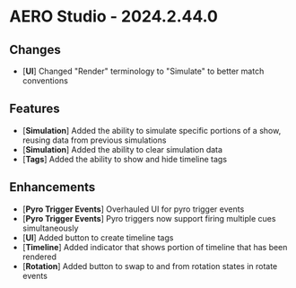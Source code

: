 # AERO Studio - 2024.2.44.0

## Changes

- [**UI**] Changed "Render" terminology to "Simulate" to better match conventions

## Features

- [**Simulation**] Added the ability to simulate specific portions of a show, reusing data from previous simulations
- [**Simulation**] Added the ability to clear simulation data
- [**Tags**] Added the ability to show and hide timeline tags

## Enhancements

- [**Pyro Trigger Events**] Overhauled UI for pyro trigger events
- [**Pyro Trigger Events**] Pyro triggers now support firing multiple cues simultaneously
- [**UI**] Added button to create timeline tags
- [**Timeline**] Added indicator that shows portion of timeline that has been rendered
- [**Rotation**] Added button to swap to and from rotation states in rotate events
